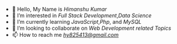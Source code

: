 - 👋 Hello, My Name is *Himanshu Kumar*
- 👀 I’m interested in *Full Stack Development*,*Data Science*
- 🌱 I’m currently learning *JavaScript*,*Php*, and *MySQL*
- 💞️ I’m looking to collaborate on *Web Development related Topics*
- 📫 How to reach me *hy825413@gmail.com*

<!---
Himanshu3231/Himanshu3231 is a ✨ unique ✨ repository because its `README.md` (this file) appears on your GitHub profile.
You can click the Preview link to take a look at your changes.
--->
